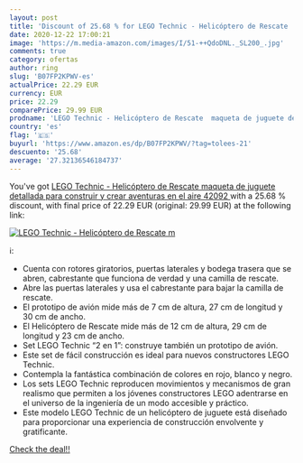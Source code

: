 ```yaml
---
layout: post
title: 'Discount of 25.68 % for LEGO Technic - Helicóptero de Rescate  m'
date: 2020-12-22 17:00:21
image: 'https://m.media-amazon.com/images/I/51-++QdoDNL._SL200_.jpg'
comments: true
category: ofertas
author: ring
slug: 'B07FP2KPWV-es'
actualPrice: 22.29 EUR
currency: EUR
price: 22.29
comparePrice: 29.99 EUR
prodname: 'LEGO Technic - Helicóptero de Rescate  maqueta de juguete detallada para construir y crear aventuras en el aire  42092 '
country: 'es'
flag: '🇪🇸'
buyurl: 'https://www.amazon.es/dp/B07FP2KPWV/?tag=tolees-21'
descuento: '25.68'
average: '27.32136546184737'
---
```


You've got [LEGO Technic - Helicóptero de Rescate  maqueta de juguete detallada para construir y crear aventuras en el aire  42092 ](https://www.amazon.es/dp/B07FP2KPWV/?tag=tolees-21) with a  25.68 % discount, with final price of 22.29 EUR (original: 29.99 EUR) at the following link:

[![LEGO Technic - Helicóptero de Rescate  m](https://m.media-amazon.com/images/I/51-++QdoDNL._SL200_.jpg)](https://www.amazon.es/dp/B07FP2KPWV/?tag=tolees-21)

ℹ️:

- Cuenta con rotores giratorios, puertas laterales y bodega trasera que se abren, cabrestante que funciona de verdad y una camilla de rescate.
- Abre las puertas laterales y usa el cabrestante para bajar la camilla de rescate.
- El prototipo de avión mide más de 7 cm de altura, 27 cm de longitud y 30 cm de ancho.
- El Helicóptero de Rescate mide más de 12 cm de altura, 29 cm de longitud y 23 cm de ancho.
- Set LEGO Technic “2 en 1”: construye también un prototipo de avión.
- Este set de fácil construcción es ideal para nuevos constructores LEGO Technic.
- Contempla la fantástica combinación de colores en rojo, blanco y negro.
- Los sets LEGO Technic reproducen movimientos y mecanismos de gran realismo que permiten a los jóvenes constructores LEGO adentrarse en el universo de la ingeniería de un modo accesible y práctico.
- Este modelo LEGO Technic de un helicóptero de juguete está diseñado para proporcionar una experiencia de construcción envolvente y gratificante.

[Check the deal!!](https://www.amazon.es/dp/B07FP2KPWV/?tag=tolees-21)
